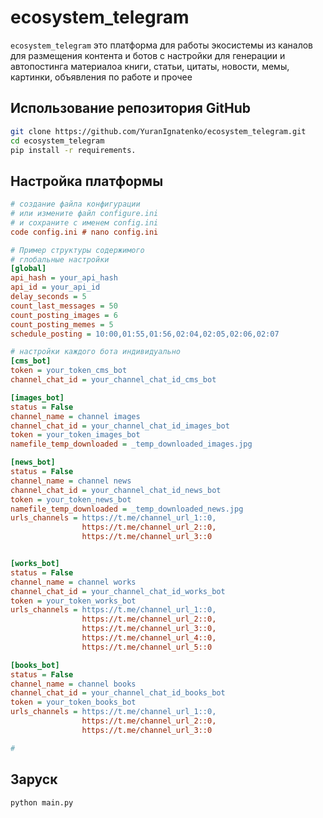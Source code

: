 # ecosystem_telegram

`ecosystem_telegram` это платформа для работы экосистемы из каналов для размещения контента 
и ботов с настройки для генерации и автопостинга материалоа
книги, статьи, цитаты, новости, мемы, картинки, объявления по работе и прочее


## Использование репозитория GitHub

```bash
git clone https://github.com/YuranIgnatenko/ecosystem_telegram.git
cd ecosystem_telegram
pip install -r requirements.
```

## Настройка платформы

```ini
# создание файла конфигурации
# или измените файл configure.ini
# и сохраните с именем config.ini
code config.ini # nano config.ini

# Пример структуры содержимого
# глобальные настройки
[global]
api_hash = your_api_hash
api_id = your_api_id
delay_seconds = 5
count_last_messages = 50
count_posting_images = 6
count_posting_memes = 5
schedule_posting = 10:00,01:55,01:56,02:04,02:05,02:06,02:07

# настройки каждого бота индивидуально
[cms_bot]
token = your_token_cms_bot
channel_chat_id = your_channel_chat_id_cms_bot

[images_bot]
status = False
channel_name = channel images
channel_chat_id = your_channel_chat_id_images_bot
token = your_token_images_bot
namefile_temp_downloaded = _temp_downloaded_images.jpg

[news_bot]
status = False
channel_name = channel news
channel_chat_id = your_channel_chat_id_news_bot
token = your_token_news_bot
namefile_temp_downloaded = _temp_downloaded_news.jpg
urls_channels = https://t.me/channel_url_1::0,
				https://t.me/channel_url_2::0,
				https://t.me/channel_url_3::0


[works_bot]
status = False
channel_name = channel works
channel_chat_id = your_channel_chat_id_works_bot
token = your_token_works_bot
urls_channels = https://t.me/channel_url_1::0,
				https://t.me/channel_url_2::0,
				https://t.me/channel_url_3::0,
				https://t.me/channel_url_4::0,
				https://t.me/channel_url_5::0

[books_bot]
status = False
channel_name = channel books
channel_chat_id = your_channel_chat_id_books_bot
token = your_token_books_bot
urls_channels = https://t.me/channel_url_1::0,
				https://t.me/channel_url_2::0,
				https://t.me/channel_url_3::0

#

```


## Заруск

```bash
python main.py
```

